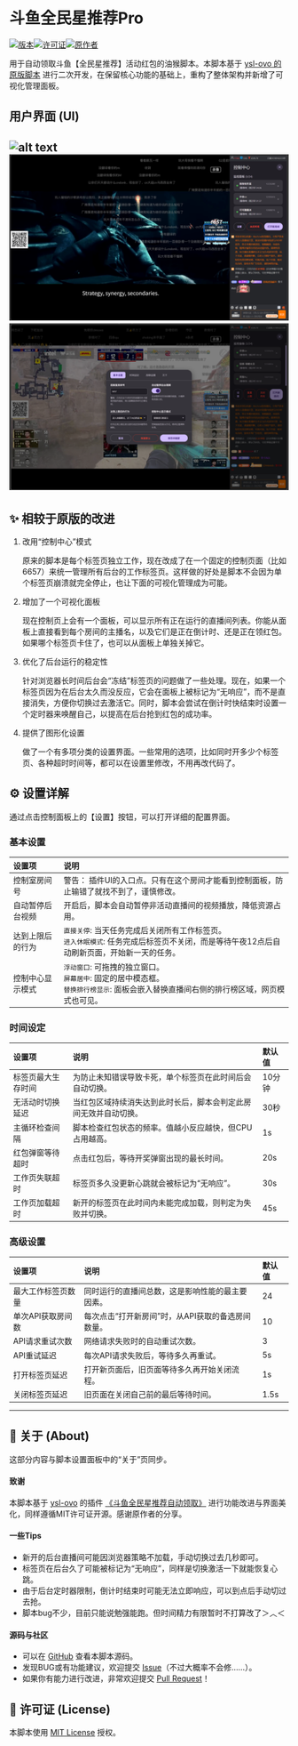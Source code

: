 # 斗鱼全民星推荐Pro

[![版本](https://img.shields.io/badge/Version-2.0.1-blue.svg)](https://greasyfork.org/zh-CN/scripts/你的脚本ID)[![许可证](https://img.shields.io/badge/License-MIT-green.svg)](https://opensource.org/licenses/MIT)[![原作者](https://img.shields.io/badge/Original-ysl--ovo-orange.svg)](https://greasyfork.org/zh-CN/users/1453821-ysl-ovo)

用于自动领取斗鱼【全民星推荐】活动红包的油猴脚本。本脚本基于 [ysl-ovo 的原版脚本](https://greasyfork.org/zh-CN/scripts/532514-%E6%96%97%E9%B1%BC%E5%85%A8%E6%B0%91%E6%98%9F%E6%8E%A8%E8%8D%90%E8%87%AA%E5%8A%A8%E9%A2%86%E5%8F%96) 进行二次开发，在保留核心功能的基础上，重构了整体架构并新增了可视化管理面板。

## 用户界面 (UI)

![alt text](demo.gif)
![侧边栏模式的面板界面](menu.png)
![设置界面](setting.png)
---

## ✨ 相较于原版的改进

1.  改用“控制中心”模式

    原来的脚本是每个标签页独立工作，现在改成了在一个固定的控制页面（比如6657）来统一管理所有后台的工作标签页。这样做的好处是脚本不会因为单个标签页崩溃就完全停止，也让下面的可视化管理成为可能。

2.  增加了一个可视化面板

    现在控制页上会有一个面板，可以显示所有正在运行的直播间列表。你能从面板上直接看到每个房间的主播名，以及它们是正在倒计时、还是正在领红包。如果哪个标签页卡住了，也可以从面板上单独关掉它。

3.  优化了后台运行的稳定性

    针对浏览器长时间后台会“冻结”标签页的问题做了一些处理。现在，如果一个标签页因为在后台太久而没反应，它会在面板上被标记为“无响应”，而不是直接消失，方便你切换过去激活它。同时，脚本会尝试在倒计时快结束时设置一个定时器来唤醒自己，以提高在后台抢到红包的成功率。

4.  提供了图形化设置

    做了一个有多项分类的设置界面。一些常用的选项，比如同时开多少个标签页、各种超时时间等，都可以在设置里修改，不用再改代码了。



## ⚙️ 设置详解

通过点击控制面板上的【设置】按钮，可以打开详细的配置界面。

### 基本设置
| 设置项 | 说明 |
| :--- | :--- |
| 控制室房间号 | 警告： 插件UI的入口点。只有在这个房间才能看到控制面板，防止输错了就找不到了，谨慎修改。 |
| 自动暂停后台视频 | 开启后，脚本会自动暂停非活动直播间的视频播放，降低资源占用。 |
| 达到上限后的行为 | `直接关停`: 当天任务完成后关闭所有工作标签页。<br>`进入休眠模式`: 任务完成后标签页不关闭，而是等待午夜12点后自动刷新页面，开始新一天的任务。|
| 控制中心显示模式| `浮动窗口`: 可拖拽的独立窗口。<br>`屏幕居中`: 固定的居中模态框。<br>`替换排行榜显示`: 面板会嵌入替换直播间右侧的排行榜区域，网页模式也可见。 |

### 时间设定
| 设置项 | 说明 | 默认值 |
| :--- | :--- | :--- |
| 标签页最大生存时间 | 为防止未知错误导致卡死，单个标签页在此时间后会自动切换。 | 10分钟 |
| 无活动时切换延迟 | 当红包区域持续消失达到此时长后，脚本会判定此房间无效并自动切换。 | 30秒 |
| 主循环检查间隔 | 脚本检查红包状态的频率。值越小反应越快，但CPU占用越高。 | 1s |
| 红包弹窗等待超时 | 点击红包后，等待开奖弹窗出现的最长时间。 | 20s |
| 工作页失联超时 | 标签页多久没更新心跳就会被标记为“无响应”。 | 30s |
| 工作页加载超时 | 新开的标签页在此时间内未能完成加载，则判定为失败并切换。 | 45s |

### 高级设置
| 设置项 | 说明 | 默认值 |
| :--- | :--- | :--- |
| 最大工作标签页数量 | 同时运行的直播间总数，这是影响性能的最主要因素。 | 24 |
| 单次API获取房间数 | 每次点击“打开新房间”时，从API获取的备选房间数量。 | 10 |
| API请求重试次数 | 网络请求失败时的自动重试次数。 | 3 |
| API重试延迟 | 每次API请求失败后，等待多久再重试。 | 5s |
| 打开标签页延迟 | 打开新页面后，旧页面等待多久再开始关闭流程。 | 1s |
| 关闭标签页延迟 | 旧页面在关闭自己前的最后等待时间。 | 1.5s |

---

## 📖 关于 (About)

这部分内容与脚本设置面板中的“关于”页同步。

#### 致谢
本脚本基于 [ysl-ovo](https://greasyfork.org/zh-CN/users/1453821-ysl-ovo) 的插件 [《斗鱼全民星推荐自动领取》](https://greasyfork.org/zh-CN/scripts/532514-%E6%96%97%E9%B1%BC%E5%85%A8%E6%B0%91%E6%98%9F%E6%8E%A8%E8%8D%90%E8%87%AA%E5%8A%A8%E9%A2%86%E5%8F%96) 进行功能改进与界面美化，同样遵循MIT许可证开源。感谢原作者的分享。

#### 一些Tips
*   新开的后台直播间可能因浏览器策略不加载，手动切换过去几秒即可。
*   标签页在后台久了可能被标记为“无响应”，同样是切换激活一下就能恢复心跳。
*   由于后台定时器限制，倒计时结束时可能无法立即响应，可以到点后手动切过去抢。
*   脚本bug不少，目前只能说勉强能跑。但时间精力有限暂时不打算改了＞︿＜

#### 源码与社区
*   可以在 [GitHub](https://github.com/ienone/eilatam) 查看本脚本源码。
*   发现BUG或有功能建议，欢迎提交 [Issue](https://github.com/ienone/eilatam/issues)（不过大概率不会修……）。
*   如果你有能力进行改进，非常欢迎提交 [Pull Request](https://github.com/ienone/eilatam/pulls)！

## 📄 许可证 (License)

本脚本使用 [MIT License](https://opensource.org/licenses/MIT) 授权。